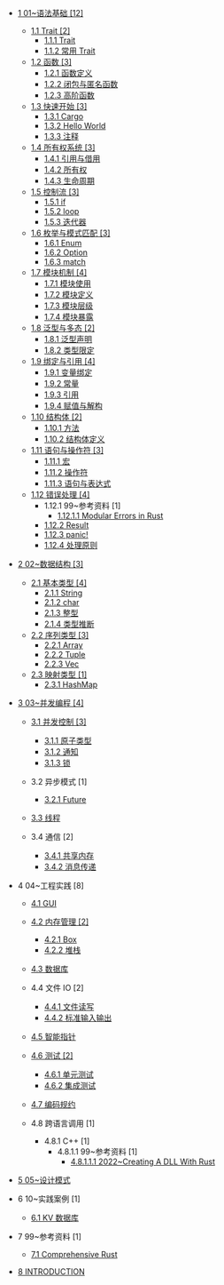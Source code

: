   - [1 01~语法基础 [12]](/01~语法基础/README.md)
    - [1.1 Trait [2]](/01~语法基础/Trait/README.md)
      - [1.1.1 Trait](/01~语法基础/Trait/Trait.md)
      - [1.1.2 常用 Trait](/01~语法基础/Trait/常用%20Trait.md)
    - [1.2 函数 [3]](/01~语法基础/函数/README.md)
      - [1.2.1 函数定义](/01~语法基础/函数/函数定义.md)
      - [1.2.2 闭包与匿名函数](/01~语法基础/函数/闭包与匿名函数.md)
      - [1.2.3 高阶函数](/01~语法基础/函数/高阶函数.md)
    - [1.3 快速开始 [3]](/01~语法基础/快速开始/README.md)
      - [1.3.1 Cargo](/01~语法基础/快速开始/Cargo.md)
      - [1.3.2 Hello World](/01~语法基础/快速开始/Hello%20World.md)
      - [1.3.3 注释](/01~语法基础/快速开始/注释.md)
    - [1.4 所有权系统 [3]](/01~语法基础/所有权系统/README.md)
      - [1.4.1 引用与借用](/01~语法基础/所有权系统/引用与借用.md)
      - [1.4.2 所有权](/01~语法基础/所有权系统/所有权.md)
      - [1.4.3 生命周期](/01~语法基础/所有权系统/生命周期.md)
    - [1.5 控制流 [3]](/01~语法基础/控制流/README.md)
      - [1.5.1 if](/01~语法基础/控制流/if.md)
      - [1.5.2 loop](/01~语法基础/控制流/loop.md)
      - [1.5.3 迭代器](/01~语法基础/控制流/迭代器.md)
    - [1.6 枚举与模式匹配 [3]](/01~语法基础/枚举与模式匹配/README.md)
      - [1.6.1 Enum](/01~语法基础/枚举与模式匹配/Enum.md)
      - [1.6.2 Option](/01~语法基础/枚举与模式匹配/Option.md)
      - [1.6.3 match](/01~语法基础/枚举与模式匹配/match.md)
    - [1.7 模块机制 [4]](/01~语法基础/模块机制/README.md)
      - [1.7.1 模块使用](/01~语法基础/模块机制/模块使用.md)
      - [1.7.2 模块定义](/01~语法基础/模块机制/模块定义.md)
      - [1.7.3 模块层级](/01~语法基础/模块机制/模块层级.md)
      - [1.7.4 模块暴露](/01~语法基础/模块机制/模块暴露.md)
    - [1.8 泛型与多态 [2]](/01~语法基础/泛型与多态/README.md)
      - [1.8.1 泛型声明](/01~语法基础/泛型与多态/泛型声明.md)
      - [1.8.2 类型限定](/01~语法基础/泛型与多态/类型限定.md)
    - [1.9 绑定与引用 [4]](/01~语法基础/绑定与引用/README.md)
      - [1.9.1 变量绑定](/01~语法基础/绑定与引用/变量绑定.md)
      - [1.9.2 常量](/01~语法基础/绑定与引用/常量.md)
      - [1.9.3 引用](/01~语法基础/绑定与引用/引用.md)
      - [1.9.4 赋值与解构](/01~语法基础/绑定与引用/赋值与解构.md)
    - [1.10 结构体 [2]](/01~语法基础/结构体/README.md)
      - [1.10.1 方法](/01~语法基础/结构体/方法.md)
      - [1.10.2 结构体定义](/01~语法基础/结构体/结构体定义.md)
    - [1.11 语句与操作符 [3]](/01~语法基础/语句与操作符/README.md)
      - [1.11.1 宏](/01~语法基础/语句与操作符/宏.md)
      - [1.11.2 操作符](/01~语法基础/语句与操作符/操作符.md)
      - [1.11.3 语句与表达式](/01~语法基础/语句与操作符/语句与表达式.md)
    - [1.12 错误处理 [4]](/01~语法基础/错误处理/README.md)
      - 1.12.1 99~参考资料 [1]
        - [1.12.1.1 Modular Errors in Rust](/01~语法基础/错误处理/99~参考资料/2023-Modular%20Errors%20in%20Rust.md)
      - [1.12.2 Result](/01~语法基础/错误处理/Result.md)
      - [1.12.3 panic!](/01~语法基础/错误处理/panic!.md)
      - [1.12.4 处理原则](/01~语法基础/错误处理/处理原则.md)
  - [2 02~数据结构 [3]](/02~数据结构/README.md)
    - [2.1 基本类型 [4]](/02~数据结构/基本类型/README.md)
      - [2.1.1 String](/02~数据结构/基本类型/String.md)
      - [2.1.2 char](/02~数据结构/基本类型/char.md)
      - [2.1.3 整型](/02~数据结构/基本类型/整型.md)
      - [2.1.4 类型推断](/02~数据结构/基本类型/类型推断.md)
    - [2.2 序列类型 [3]](/02~数据结构/序列类型/README.md)
      - [2.2.1 Array](/02~数据结构/序列类型/Array.md)
      - [2.2.2 Tuple](/02~数据结构/序列类型/Tuple.md)
      - [2.2.3 Vec](/02~数据结构/序列类型/Vec.md)
    - [2.3 映射类型 [1]](/02~数据结构/映射类型/README.md)
      - [2.3.1 HashMap](/02~数据结构/映射类型/HashMap.md)
  - [3 03~并发编程 [4]](/03~并发编程/README.md)
    - [3.1 并发控制 [3]](/03~并发编程/并发控制/README.md)
      - [3.1.1 原子类型](/03~并发编程/并发控制/原子类型.md)
      - [3.1.2 通知](/03~并发编程/并发控制/通知.md)
      - [3.1.3 锁](/03~并发编程/并发控制/锁.md)
    - 3.2 异步模式 [1]
      - [3.2.1 Future](/03~并发编程/异步模式/Future.md)
    - [3.3 线程](/03~并发编程/线程/README.md)
      
    - 3.4 通信 [2]
      - [3.4.1 共享内存](/03~并发编程/通信/共享内存.md)
      - [3.4.2 消息传递](/03~并发编程/通信/消息传递.md)
  - 4 04~工程实践 [8]
    - [4.1 GUI](/04~工程实践/GUI/README.md)
      
    - [4.2 内存管理 [2]](/04~工程实践/内存管理/README.md)
      - [4.2.1 Box](/04~工程实践/内存管理/Box.md)
      - [4.2.2 堆栈](/04~工程实践/内存管理/堆栈.md)
    - [4.3 数据库](/04~工程实践/数据库/README.md)
      
    - 4.4 文件 IO [2]
      - [4.4.1 文件读写](/04~工程实践/文件%20IO/文件读写.md)
      - [4.4.2 标准输入输出](/04~工程实践/文件%20IO/标准输入输出.md)
    - [4.5 智能指针](/04~工程实践/智能指针/README.md)
      
    - [4.6 测试 [2]](/04~工程实践/测试/README.md)
      - [4.6.1 单元测试](/04~工程实践/测试/单元测试.md)
      - [4.6.2 集成测试](/04~工程实践/测试/集成测试.md)
    - [4.7 编码规约](/04~工程实践/编码规约/README.md)
      
    - 4.8 跨语言调用 [1]
      - 4.8.1 C++ [1]
        - 4.8.1.1 99~参考资料 [1]
          - [4.8.1.1.1 2022~Creating A DLL With Rust](/04~工程实践/跨语言调用/C++/99~参考资料/2022~Creating%20A%20DLL%20With%20Rust.md)
  - [5 05~设计模式](/05~设计模式/README.md)
    
  - 6 10~实践案例 [1]
    - [6.1 KV 数据库](/10~实践案例/KV%20数据库/README.md)
      
  - 7 99~参考资料 [1]
    - [7.1 Comprehensive Rust](/99~参考资料/Comprehensive%20Rust/README.md)
      
  - [8 INTRODUCTION](/INTRODUCTION.md)